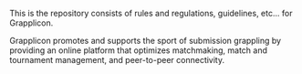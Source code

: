 This is the repository consists of rules and regulations, guidelines, etc... for Grapplicon.

Grapplicon promotes and supports the sport of submission grappling by providing an online platform that optimizes matchmaking, match and tournament management, and peer-to-peer connectivity.
